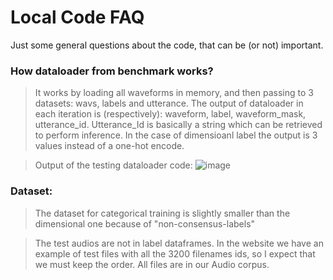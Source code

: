 # Local Code FAQ

Just some general questions about the code, that can be (or not) important.

### How dataloader from benchmark works?
> It works by loading all waveforms in memory, and then passing to 3 datasets: wavs, labels and utterance. The output of dataloader in each iteration is (respectively): waveform, label, waveform_mask, utterance_id. Utterance_Id is basically a string which can be retrieved to perform inference. In the case of dimensioanl label the output is 3 values instead of a one-hot encode.

> Output of the testing dataloader code:
![image](https://github.com/user-attachments/assets/98835f6a-bafc-482b-b5be-65f76e5cea04)

### Dataset:
> The dataset for categorical training is slightly smaller than the dimensional one because of "non-consensus-labels"

> The test audios are not in label dataframes. In the website we have an example of test files with all the 3200 filenames ids, so I expect that we must keep the order. All files are in our Audio corpus.
